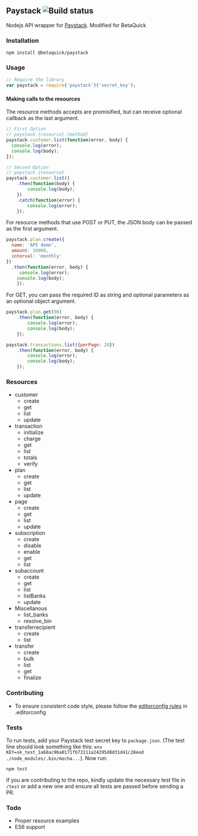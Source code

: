 ## Paystack ![Build status](https://travis-ci.org/theslyone/node-paystack.svg?branch=master)

Nodejs API wrapper for [Paystack](https://paystack.co/). Modified for BetaQuick

### Installation

```
npm install @betaquick/paystack
```

### Usage

```js
// Require the library
var paystack = require('paystack')('secret_key');
```

#### Making calls to the resources
The resource methods accepts are promisified, but can receive optional callback as the last argument.

```js
// First Option
// paystack.{resource}.{method}
paystack.customer.list(function(error, body) {
  console.log(error);
  console.log(body);
});
```
```js
// Second Option
// paystack.{resource}
paystack.customer.list()
	.then(function(body) {
  		console.log(body);
	})
	.catch(function(error) {
		console.log(error);
	});
```



For resource methods that use POST or PUT, the JSON body can be passed as the first argument.

```js
paystack.plan.create({
  name: 'API demo',
  amount: 10000,
  interval: 'monthly'
})
  .then(function(error, body) {
  	 console.log(error);
    console.log(body);
	});
```

For GET, you can pass the required ID as string and optional parameters as an optional object argument.

```js
paystack.plan.get(90)
	.then(function(error, body) {
		console.log(error);
		console.log(body);
	});
```

```js
paystack.transactions.list({perPage: 20})
	.then(function(error, body) {
		console.log(error);
		console.log(body);
	});
```

### Resources

- customer
  - create
  - get
  - list
  - update
- transaction
  - initialize
  - charge
  - get
  - list
  - totals
  - verify
- plan
  - create
  - get
  - list
  - update
- page
  - create
  - get
  - list
  - update
- subscription
  - create
  - disable
  - enable
  - get
  - list
- subaccount
  - create
  - get
  - list
  - listBanks
  - update
- Miscellanous
  - list_banks
  - resolve_bin
- transferrecipient
  - create
  - list
- transfer
  - create
  - bulk
  - list
  - get
  - finalize
  


### Contributing
- To ensure consistent code style, please follow the [editorconfig rules](http://obem.be/2015/06/01/a-quick-note-on-editorconfig.html) in .editorconfig

### Tests

To run tests, add your Paystack test secret key to `package.json`. (The test line should look something like this: `env KEY=sk_test_1a68ac96a0171fb72111a24295d8d31d41c28eed ./node_modules/.bin/mocha...`). Now run:

```
npm test
```

If you are contributing to the repo, kindly update the necessary test file in `/test` or add a new one and ensure all tests are passed before sending a PR.

### Todo

- Proper resource examples
- ES6 support
